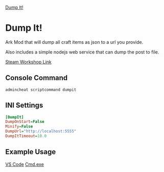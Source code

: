 [Dump It!](https://github.com/Kozenomenon/DumpIt/blob/main/ArkMod/DumpIt/Icons/DumpIt_Icon.png?raw=true)
# Dump It!
Ark Mod that will dump all craft items as json to a url you provide. 

Also includes a simple nodejs web service that can dump the post to file.

[Steam Workshop Link](https://steamcommunity.com/sharedfiles/filedetails/?id=2677141095)

## Console Command
```
admincheat scriptcommand dumpit
```

## INI Settings
```ini
[DumpIt]
DumpOnStart=False
Minify=False
DumpUrl="http://localhost:5555"
DumpItTimeout=10.0
```

## Example Usage
[VS Code](https://i.gyazo.com/02f71e1a9f10a5a1fa6e8d13b08ee67f.mp4)
[Cmd.exe](https://i.gyazo.com/04ba1dce38066fda95de0dfb89a01588.mp4)